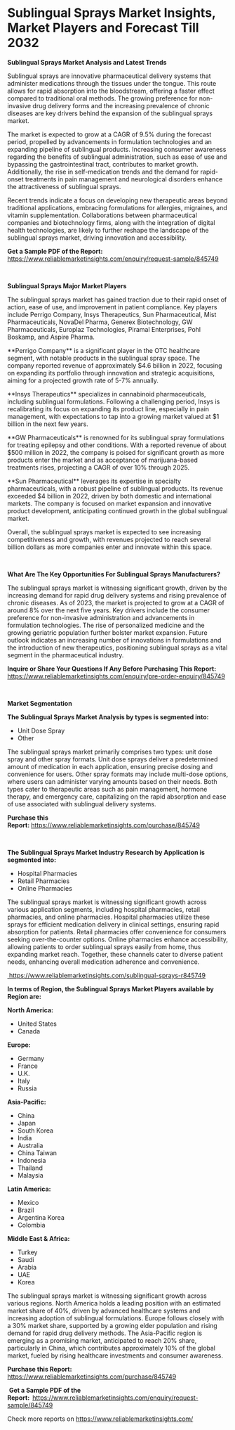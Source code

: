 <p><h1>Sublingual Sprays Market Insights, Market Players and Forecast Till 2032</h1></p><p><strong>Sublingual Sprays Market Analysis and Latest Trends</strong></p>
<p><p>Sublingual sprays are innovative pharmaceutical delivery systems that administer medications through the tissues under the tongue. This route allows for rapid absorption into the bloodstream, offering a faster effect compared to traditional oral methods. The growing preference for non-invasive drug delivery forms and the increasing prevalence of chronic diseases are key drivers behind the expansion of the sublingual sprays market.</p><p>The market is expected to grow at a CAGR of 9.5% during the forecast period, propelled by advancements in formulation technologies and an expanding pipeline of sublingual products. Increasing consumer awareness regarding the benefits of sublingual administration, such as ease of use and bypassing the gastrointestinal tract, contributes to market growth. Additionally, the rise in self-medication trends and the demand for rapid-onset treatments in pain management and neurological disorders enhance the attractiveness of sublingual sprays.</p><p>Recent trends indicate a focus on developing new therapeutic areas beyond traditional applications, embracing formulations for allergies, migraines, and vitamin supplementation. Collaborations between pharmaceutical companies and biotechnology firms, along with the integration of digital health technologies, are likely to further reshape the landscape of the sublingual sprays market, driving innovation and accessibility.</p></p>
<p><strong>Get a Sample PDF of the Report:&nbsp;</strong> <a href="https://www.reliablemarketinsights.com/enquiry/request-sample/845749?utm_campaign=3032&utm_medium=2&utm_source=Github&utm_content=ia&utm_term=08032025&utm_id=sublingual-sprays">https://www.reliablemarketinsights.com/enquiry/request-sample/845749</a></p>
<p>&nbsp;</p>
<p><strong>Sublingual Sprays Major Market Players</strong></p>
<p><p>The sublingual sprays market has gained traction due to their rapid onset of action, ease of use, and improvement in patient compliance. Key players include Perrigo Company, Insys Therapeutics, Sun Pharmaceutical, Mist Pharmaceuticals, NovaDel Pharma, Generex Biotechnology, GW Pharmaceuticals, Europlaz Technologies, Piramal Enterprises, Pohl Boskamp, and Aspire Pharma.</p><p>**Perrigo Company** is a significant player in the OTC healthcare segment, with notable products in the sublingual spray space. The company reported revenue of approximately $4.6 billion in 2022, focusing on expanding its portfolio through innovation and strategic acquisitions, aiming for a projected growth rate of 5-7% annually.</p><p>**Insys Therapeutics** specializes in cannabinoid pharmaceuticals, including sublingual formulations. Following a challenging period, Insys is recalibrating its focus on expanding its product line, especially in pain management, with expectations to tap into a growing market valued at $1 billion in the next few years.</p><p>**GW Pharmaceuticals** is renowned for its sublingual spray formulations for treating epilepsy and other conditions. With a reported revenue of about $500 million in 2022, the company is poised for significant growth as more products enter the market and as acceptance of marijuana-based treatments rises, projecting a CAGR of over 10% through 2025.</p><p>**Sun Pharmaceutical** leverages its expertise in specialty pharmaceuticals, with a robust pipeline of sublingual products. Its revenue exceeded $4 billion in 2022, driven by both domestic and international markets. The company is focused on market expansion and innovative product development, anticipating continued growth in the global sublingual market.</p><p>Overall, the sublingual sprays market is expected to see increasing competitiveness and growth, with revenues projected to reach several billion dollars as more companies enter and innovate within this space.</p></p>
<p>&nbsp;</p>
<p><strong>What Are The Key Opportunities For Sublingual Sprays Manufacturers?</strong></p>
<p><p>The sublingual sprays market is witnessing significant growth, driven by the increasing demand for rapid drug delivery systems and rising prevalence of chronic diseases. As of 2023, the market is projected to grow at a CAGR of around 8% over the next five years. Key drivers include the consumer preference for non-invasive administration and advancements in formulation technologies. The rise of personalized medicine and the growing geriatric population further bolster market expansion. Future outlook indicates an increasing number of innovations in formulations and the introduction of new therapeutics, positioning sublingual sprays as a vital segment in the pharmaceutical industry.</p></p>
<p><strong>Inquire or Share Your Questions If Any Before Purchasing This Report:</strong> <a href="https://www.reliablemarketinsights.com/enquiry/pre-order-enquiry/845749?utm_campaign=3032&utm_medium=2&utm_source=Github&utm_content=ia&utm_term=08032025&utm_id=sublingual-sprays">https://www.reliablemarketinsights.com/enquiry/pre-order-enquiry/845749</a></p>
<p>&nbsp;</p>
<p><strong>Market Segmentation</strong></p>
<p><strong>The Sublingual Sprays Market Analysis by types is segmented into:</strong></p>
<p><ul><li>Unit Dose Spray</li><li>Other</li></ul></p>
<p><p>The sublingual sprays market primarily comprises two types: unit dose spray and other spray formats. Unit dose sprays deliver a predetermined amount of medication in each application, ensuring precise dosing and convenience for users. Other spray formats may include multi-dose options, where users can administer varying amounts based on their needs. Both types cater to therapeutic areas such as pain management, hormone therapy, and emergency care, capitalizing on the rapid absorption and ease of use associated with sublingual delivery systems.</p></p>
<p><strong>Purchase this Report:&nbsp;</strong><a href="https://www.reliablemarketinsights.com/purchase/845749?utm_campaign=3032&utm_medium=2&utm_source=Github&utm_content=ia&utm_term=08032025&utm_id=sublingual-sprays">https://www.reliablemarketinsights.com/purchase/845749</a></p>
<p>&nbsp;</p>
<p><strong>The Sublingual Sprays Market Industry Research by Application is segmented into:</strong></p>
<p><ul><li>Hospital Pharmacies</li><li>Retail Pharmacies</li><li>Online Pharmacies</li></ul></p>
<p><p>The sublingual sprays market is witnessing significant growth across various application segments, including hospital pharmacies, retail pharmacies, and online pharmacies. Hospital pharmacies utilize these sprays for efficient medication delivery in clinical settings, ensuring rapid absorption for patients. Retail pharmacies offer convenience for consumers seeking over-the-counter options. Online pharmacies enhance accessibility, allowing patients to order sublingual sprays easily from home, thus expanding market reach. Together, these channels cater to diverse patient needs, enhancing overall medication adherence and convenience.</p></p>
<p><a href="https://www.reliablemarketinsights.com/sublingual-sprays-r845749?utm_campaign=3032&utm_medium=2&utm_source=Github&utm_content=ia&utm_term=08032025&utm_id=sublingual-sprays">&nbsp;https://www.reliablemarketinsights.com/sublingual-sprays-r845749</a></p>
<p><strong>In terms of Region, the Sublingual Sprays Market Players available by Region are:</strong></p>
<p>
    <p> <strong> North America: </strong>
        <ul>
            <li>United States</li>
            <li>Canada</li>
        </ul>
        </p> 
    <p> <strong> Europe: </strong>
        <ul>
            <li>Germany</li>
            <li>France</li>
            <li>U.K.</li>
            <li>Italy</li>
            <li>Russia</li>
        </ul>
        </p> 
    <p> <strong> Asia-Pacific: </strong>
        <ul>
            <li>China</li>
            <li>Japan</li>
            <li>South Korea</li>
            <li>India</li>
            <li>Australia</li>
            <li>China Taiwan</li>
            <li>Indonesia</li>
            <li>Thailand</li>
            <li>Malaysia</li>
        </ul>
        </p> 
    <p> <strong> Latin America: </strong>
        <ul>
            <li>Mexico</li>
            <li>Brazil</li>
            <li>Argentina Korea</li>
            <li>Colombia</li>
        </ul>
        </p> 
    <p> <strong> Middle East & Africa: </strong>
        <ul>
            <li>Turkey</li>
            <li>Saudi</li>
            <li>Arabia</li>
            <li>UAE</li>
            <li>Korea</li>
        </ul>
    </p>
    </p>
<p><p>The sublingual sprays market is witnessing significant growth across various regions. North America holds a leading position with an estimated market share of 40%, driven by advanced healthcare systems and increasing adoption of sublingual formulations. Europe follows closely with a 30% market share, supported by a growing elder population and rising demand for rapid drug delivery methods. The Asia-Pacific region is emerging as a promising market, anticipated to reach 20% share, particularly in China, which contributes approximately 10% of the global market, fueled by rising healthcare investments and consumer awareness.</p></p>
<p><strong>Purchase this Report: </strong><a href="https://www.reliablemarketinsights.com/purchase/845749?utm_campaign=3032&utm_medium=2&utm_source=Github&utm_content=ia&utm_term=08032025&utm_id=sublingual-sprays">https://www.reliablemarketinsights.com/purchase/845749</a></p>
<p>&nbsp;<strong>Get a Sample PDF of the Report:&nbsp;&nbsp;</strong><a href="https://www.reliablemarketinsights.com/enquiry/request-sample/845749?utm_campaign=3032&utm_medium=2&utm_source=Github&utm_content=ia&utm_term=08032025&utm_id=sublingual-sprays">https://www.reliablemarketinsights.com/enquiry/request-sample/845749</a></p>
<p><strong></strong></p>
<p>Check more reports on <a href="https://www.reliablemarketinsights.com/?utm_campaign=3032&utm_medium=2&utm_source=Github&utm_content=ia&utm_term=08032025&utm_id=sublingual-sprays">https://www.reliablemarketinsights.com/</a></p>